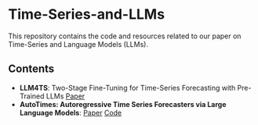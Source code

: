 # Time-Series-and-LLMs

This repository contains the code and resources related to our paper on Time-Series and Language Models (LLMs).


## Contents



- **LLM4TS**: Two-Stage Fine-Tuning for Time-Series Forecasting with Pre-Trained LLMs [Paper](https://arxiv.org/pdf/2308.08469)
- **AutoTimes: Autoregressive Time Series Forecasters via Large Language Models**: [Paper](https://arxiv.org/abs/2402.02370) [Code](https://github.com/thuml/AutoTimes)
